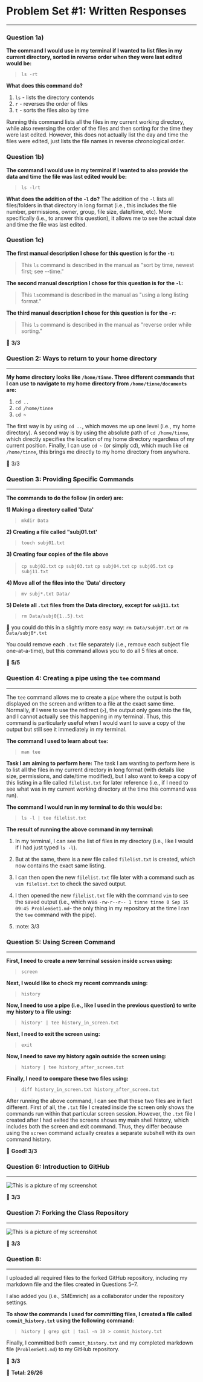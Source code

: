 # Problem Set #1: Written Responses
--------------------------------------------
### Question 1a) 
**The command I would use in my terminal if I wanted to list files in my current directory, sorted in reverse order when they were last edited would be:** 
> `ls -rt`

**What does this command do?**
1. `ls` - lists the directory contends
2. `r` - reverses the order of files 
3. `t` - sorts the files also by time

Running this command lists all the files in my current working directory, while also reversing the order of the files and then sorting for the time they were last edited. However, this does not actually list the day and time the files were edited, just lists the file names in reverse chronological order. 

### Question 1b) 
**The command I would use in my terminal if I wanted to also provide the data and time the file was last edited would be:** 
> `ls -lrt`

**What does the addition of the `-l` do?**
The addition of the `-l` lists all files/folders in that directory in long format (i.e., this includes the file number, permissions, owner, group, file size, date/time, etc). More specifically (i.e., to answer this question), it allows me to see the actual date and time the file was last edited.

### Question 1c)
**The first manual description I chose for this question is for the `-t`:**
> This `ls` command is described in the manual as "sort by time, newest first; see --time."

**The second manual description I chose for this question is for the `-l`:**
> This `ls`command is described in the manual as "using a long listing format."

**The third manual description I chose for this question is for the `-r`:**
> This `ls` command is described in the manual as "reverse order while sorting."

:memo: **3/3**

### Question 2: Ways to return to your home directory
------------------------------------
**My home directory looks like `/home/tinne`. Three different commands that I can use to navigate to my home directory from `/home/tinne/documents` are:**

 1.  `cd ..`
 2.  `cd /home/tinne`
 3.  `cd ~`

  The first way is by using `cd ..`, which moves me up one level (i.e., my home directory). A second way is by using the absolute path of `cd /home/tinne`, which directly specifies the location of my home directory regardless of my current position. Finally, I can use `cd ~` (or simply cd), which much like `cd /home/tinne`, this brings me directly to my home directory from anywhere.

:memo: 3/3

### Question 3: Providing Specific Commands
-------------------------------
**The commands to do the follow (in order) are:**

**1) Making a directory called 'Data'** 
>`mkdir Data`

**2) Creating a file called "subj01.txt'**
> `touch subj01.txt`

**3) Creating four copies of the file above**
> `cp subj02.txt`
`cp subj03.txt`
`cp subj04.txt`
`cp subj05.txt`
`cp subj11.txt`

**4) Move all of the files into the 'Data' directory**
> `mv subj*.txt Data/`

**5) Delete all `.txt` files from the Data directory, except for `subj11.txt`**
>`rm Data/subj0{1..5}.txt`

:memo: you could do this in a slightly more easy way: `rm Data/subj0?.txt` or `rm Data/subj0*.txt`

You could remove each `.txt` file separately (i.e., remove each subject file one-at-a-time), but this command allows you to do all 5 files at once. 

:memo: **5/5**

### Question 4: Creating a pipe using the `tee` command
------------------------------
The `tee` command allows me to create a `pipe` where the output is both displayed on the screen and written to a file at the exact same time. Normally, if I were to use the redirect (`>`), the output only goes into the file, and I cannot actually see this happening in my terminal. Thus, this command is particularly useful when I would want to save a copy of the output but still see it immediately in my terminal.

**The command I used to learn about `tee`:**
> `man tee`

**Task I am aiming to perform here:**
The task I am wanting to perform here is to list all the files in my current directory in long format (with details like size, permissions, and date/time modified), but I also want to keep a copy of this listing in a file called `filelist.txt` for later reference (i.e., if I need to see what was in my current working directory at the time this command was run).

**The command I would run in my terminal to do this would be:**
> `ls -l | tee filelist.txt`

**The result of running the above command in my terminal:**
1. In my terminal, I can see the list of files in my directory (i.e., like I would if I had just typed `ls -l`).
2. But at the same, there is a new file called `filelist.txt` is created, which now contains the exact same listing.
3. I can then open the new `filelist.txt` file later with a command such as `vim filelist.txt` to check the saved output.
4. I then opened the new `filelist.txt` file with the command `vim` to see the saved output (i.e., which was `-rw-r--r-- 1 tinne tinne 0 Sep 15 09:45 ProblemSet1.md`- the only thing in my repository at the time I ran the `tee` command with the pipe).

5. :note: 3/3

### Question 5: Using Screen Command
------------------------------
**First, I need to create a new terminal session inside `screen` using:**
> `screen`

**Next, I would like to check my recent commands using:**
> `history` 

**Now, I need to use a pipe (i.e., like I used in the previous question) to write my history to a file using:**
> `history' | tee history_in_screen.txt`

**Next, I need to exit the screen using:**
> `exit`

**Now, I need to save my history again outside the screen using:**
> `history | tee history_after_screen.txt`

**Finally, I need to compare these two files using:**
> `diff history_in_screen.txt history_after_screen.txt`

After running the above command, I can see that these two files are in fact different. First of all, the `.txt` file I created inside the screen only shows the commands run within that particular screen session. However, the `.txt` file I created after I had exited the screens shows my main shell history, which includes both the screen and exit command. Thus, they differ because using the `screen` command actually creates a separate subshell with its own command history.

:memo: **Good! 3/3**

### Question 6: Introduction to GitHub
-------------------
![This is a picture of my screenshot](screenshot.png)

:memo: **3/3**

### Question 7: Forking the Class Repository
------------------
![This is a picture of my screenshot](forkimage.png)

:memo: **3/3**

### Question 8: 
------------------
I uploaded all required files to the forked GitHub repository, including my markdown file and the files created in Questions 5–7.  

I also added you (i.e., SMEmrich) as a collaborator under the repository settings.  

**To show the commands I used for committing files, I created a file called `commit_history.txt` using the following command:**  

> `history | grep git | tail -n 10 > commit_history.txt`

Finally, I committed both `commit_history.txt` and my completed markdown file (`ProblemSet1.md`) to my GitHub repository.

:memo: **3/3**

:memo: **Total: 26/26**

